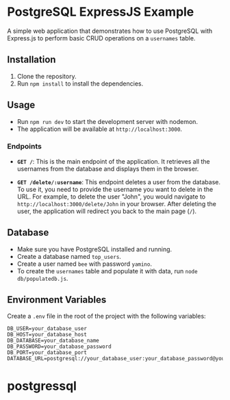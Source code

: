 # PostgreSQL ExpressJS Example

A simple web application that demonstrates how to use PostgreSQL with Express.js to perform basic CRUD operations on a `usernames` table.

## Installation

1. Clone the repository.
2. Run `npm install` to install the dependencies.

## Usage

- Run `npm run dev` to start the development server with nodemon.
- The application will be available at `http://localhost:3000`.

### Endpoints

- **`GET /`**: This is the main endpoint of the application. It retrieves all the usernames from the database and displays them in the browser.

- **`GET /delete/:username`**: This endpoint deletes a user from the database. To use it, you need to provide the username you want to delete in the URL. For example, to delete the user "John", you would navigate to `http://localhost:3000/delete/John` in your browser. After deleting the user, the application will redirect you back to the main page (`/`).

## Database

- Make sure you have PostgreSQL installed and running.
- Create a database named `top_users`.
- Create a user named `bee` with password `yamino`.
- To create the `usernames` table and populate it with data, run `node db/populatedb.js`.

## Environment Variables

Create a `.env` file in the root of the project with the following variables:

```
DB_USER=your_database_user
DB_HOST=your_database_host
DB_DATABASE=your_database_name
DB_PASSWORD=your_database_password
DB_PORT=your_database_port
DATABASE_URL=postgresql://your_database_user:your_database_password@your_database_host:your_database_port/your_database_name
```
# postgressql
